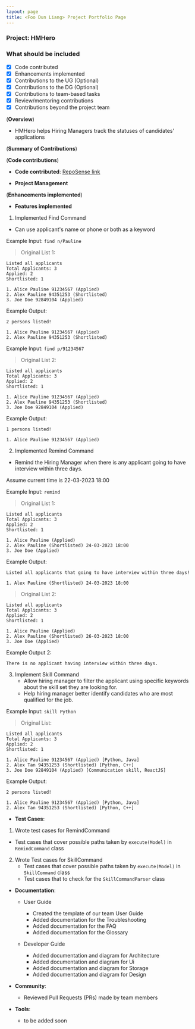 ```yaml
---
layout: page
title: <Foo Dun Liang> Project Portfolio Page
---
```


### Project: HMHero

### What should be included

- [x] Code contributed
- [x] Enhancements implemented
- [x] Contributions to the UG (Optional)
- [x] Contributions to the DG (Optional)
- [x] Contributions to team-based tasks
- [x] Review/mentoring contributions
- [x] Contributions beyond the project team

(**Overview**)

- HMHero helps Hiring Managers track the statuses of candidates' applications

(**Summary of Contributions**)

(**Code contributions**)

- **Code contributed**: [RepoSense link](https://nus-cs2103-ay2223s2.github.io/tp-dashboard/?search=dunliang0513&breakdown=true)

- **Project Management**

(**Enhancements implemented**)

- **Features implemented**

1. Implemented Find Command
  - Can use applicant's name or phone or both as a keyword

Example Input: `find n/Pauline`

> Original List 1:

```
Listed all applicants
Total Applicants: 3
Applied: 2
Shortlisted: 1

1. Alice Pauline 91234567 (Applied)
2. Alex Pauline 94351253 (Shortlisted)
3. Joe Doe 92849104 (Applied)
```

Example Output:

```
2 persons listed!

1. Alice Pauline 91234567 (Applied)
2. Alex Pauline 94351253 (Shortlisted)
```

Example Input: `find p/91234567`

> Original List 2:

```
Listed all applicants
Total Applicants: 3
Applied: 2
Shortlisted: 1

1. Alice Pauline 91234567 (Applied)
2. Alex Pauline 94351253 (Shortlisted)
3. Joe Doe 92849104 (Applied)
```

Example Output:

```
1 persons listed!

1. Alice Pauline 91234567 (Applied)
```

2. Implemented Remind Command
  - Remind the Hiring Manager when there is any applicant going to have interview within three days.

Assume current time is 22-03-2023 18:00

Example Input: `remind`

> Original List 1:

```
Listed all applicants
Total Applicants: 3
Applied: 2
Shortlisted: 1

1. Alice Pauline (Applied)
2. Alex Pauline (Shortlisted) 24-03-2023 18:00
3. Joe Doe (Applied)
```

Example Output:

```
Listed all applicants that going to have interview within three days!

1. Alex Pauline (Shortlisted) 24-03-2023 18:00
```

> Original List 2:

```
Listed all applicants
Total Applicants: 3
Applied: 2
Shortlisted: 1

1. Alice Pauline (Applied)
2. Alex Pauline (Shortlisted) 26-03-2023 18:00
3. Joe Doe (Applied)
```

Example Output 2:

```
There is no applicant having interview within three days.
```

3. Implement Skill Command
   - Allow hiring manager to filter the applicant using specific keywords about the skill set they are looking for.
   - Help hiring manager better identify candidates who are most qualified for the job.
     
Example Input: `skill Python`

> Original List:

```
Listed all applicants
Total Applicants: 3
Applied: 2
Shortlisted: 1

1. Alice Pauline 91234567 (Applied) [Python, Java]
2. Alex Tan 94351253 (Shortlisted) [Python, C++]
3. Joe Doe 92849104 (Applied) [Communication skill, ReactJS]
```

Example Output:

```
2 persons listed!

1. Alice Pauline 91234567 (Applied) [Python, Java]
2. Alex Tan 94351253 (Shortlisted) [Python, C++]
```


- **Test Cases**:

1. Wrote test cases for RemindCommand
  - Test cases that cover possible paths taken by `execute(Model)` in `RemindCommand` class

2. Wrote Test cases for SkillCommand
   - Test cases that cover possible paths taken by `execute(Model)` in `SkillCommand` class 
   - Test cases that to check for the `SkillCommandParser` class

- **Documentation**:

  - User Guide

    - Created the template of our team User Guide
    - Added documentation for the Troubleshooting
    - Added documentation for the FAQ
    - Added documentation for the Glossary

  - Developer Guide
    - Added documentation and diagram for Architecture
    - Added documentation and diagram for Ui
    - Added documentation and diagram for Storage
    - Added documentation and diagram for Design

- **Community**:

  - Reviewed Pull Requests (PRs) made by team members

- **Tools**:

  - to be added soon
